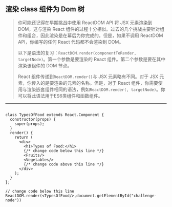 ## 渲染 class 组件为 Dom 树

> 你可能还记得在早期挑战中使用 ReactDOM API 将 JSX 元素渲染到 DOM，这与渲染 React 组件的过程十分相似。过去的几个挑战主要针对组件和组合，因此渲染是在幕后为你完成的。但是，如果不调用 ReactDOM API，你编写的任何 React 代码都不会渲染到 DOM。
>
> 以下是语法的复习：`ReactDOM.render(componentToRender, targetNode)`。第一个参数是要渲染的 React 组件。第二个参数是要在其中渲染该组件的 DOM 节点。
>
> React 组件传递到`ReactDOM.render()`与 JSX 元素略有不同。对于 JSX 元素，你传入的是要渲染的元素的名称。但是，对于 React 组件，你需要使用与渲染嵌套组件相同的语法，例如`ReactDOM.render(, targetNode)`。你可以将此语法用于ES6类组件和函数组件。

---

```react

class TypesOfFood extends React.Component {
  constructor(props) {
    super(props);
  }
  render() {
    return (
      <div>
        <h1>Types of Food:</h1>
        {/* change code below this line */}
        <Fruits/>
        <Vegetables/>
        {/* change code above this line */}
      </div>
    );
  }
};

// change code below this line
ReactDOM.render(<TypesOfFood/>,document.getElementById("challenge-node"))
```

